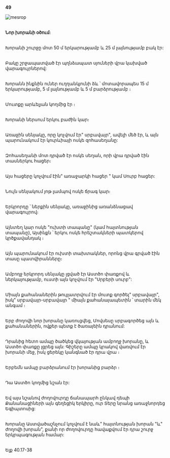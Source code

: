 **49**

![mesrop](https://volamar.ru/audio_video/foto/01/detbible/B110.BMP)

\
**Նոր խորանի օծում:**

\
Խորանի շուրջը մոտ 50 մ երկարությամբ և 25 մ լայնությամբ բակ էր:

\
Բակը շրջապատված էր պղնձապատ սյուների վրա կախված վարագույրներով:

\
Խորանն ինքնին ուներ ուղղանկյունի ձև ՝ մոտավորապես 15 մ երկարությամբ, 5 մ լայնությամբ և 5 մ բարձրությամբ ։

\
Մուտքը արևելյան կողմից էր ։

\
Խորանի ներսում երկու բաժին կար։

\
Առաջին սենյակը, որը կոչվում էր" սրբավայր", ավելի մեծ էր, և այն պարունակում էր կուրևիայի ոսկե զոհասեղանը:

\
Զոհասեղանի մոտ դրված էր ոսկե սեղան, որի վրա դրված էին տասներկու հացեր։

\
Այս հացերը կոչվում էին" առաջարկի հացեր " կամ Սուրբ հացեր:

\
Նույն սենյակում յոթ լամպով ոսկե ճրագ կար։

\
Երկրորդը ՝ ներքին սենյակը, առաջինից առանձնացավ վարագույրով։

\
Այնտեղ կար ոսկե "ուխտի տապանը" (կամ հայտնության տապանը), Այսինքն ՝ երկու ոսկե հրեշտակների պատկերով կրծքավանդակ ։

\
Այն պարունակում էր ուխտի տախտակներ, որոնց վրա գրված էին տասը պատվիրանները։

\
Ամբողջ երկրորդ սենյակը լցված էր Աստծո փառքով և ներկայությամբ, ուստի այն կոչվում էր "Սրբերի սուրբ":

\
Միայն քահանաներին թույլատրվում էր մուտք գործել" սրբավայր", իսկ" սրբավայր-սրբավայր " միայն քահանայապետին ՝ տարին մեկ անգամ ։

\
Երբ ժողովի նոր խորանը կառուցվեց, Մովսեսը սրբագործեց այն և քահանաներին, ովքեր պետք է ծառայեին դրանում:

\
Դրանից հետո ամպը ծածկեց վկայության ամբողջ խորանը, և Աստծո փառքը լցրեց այն: Գիշերը ամպը կրակով վառվում էր խորանի մեջ, իսկ ցերեկը կանգնած էր դրա վրա ։

\
Երբեմն ամպը բարձրանում էր խորանից բարձր ։

\
Դա Աստծո կողմից նշան էր:

\
Եվ այս նշանով ժողովուրդը ճանապարհ ընկավ դեպի Քանանացիների այն գեղեցիկ երկիրը, ուր Տերը նրանց առաջնորդեց Եգիպտոսից:

\
Խորանը Աստվածաշնչում կոչվում է նաև" հայտնության խորան "և" ժողովի խորան", քանի որ ժողովուրդը հավաքվում էր դրա շուրջ երկրպագության համար:

\
Ելք 40.17-38
